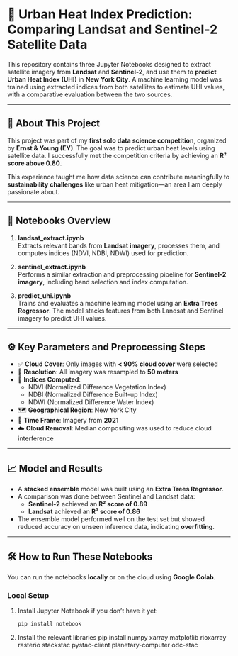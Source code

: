 # 🌆 Urban Heat Index Prediction: Comparing Landsat and Sentinel-2 Satellite Data

This repository contains three Jupyter Notebooks designed to extract satellite imagery from **Landsat** and **Sentinel-2**, and use them to **predict Urban Heat Index (UHI)** in **New York City**. A machine learning model was trained using extracted indices from both satellites to estimate UHI values, with a comparative evaluation between the two sources.

---

## 📜 About This Project

This project was part of my **first solo data science competition**, organized by **Ernst & Young (EY)**. The goal was to predict urban heat levels using satellite data. I successfully met the competition criteria by achieving an **R² score above 0.80**.

This experience taught me how data science can contribute meaningfully to **sustainability challenges** like urban heat mitigation—an area I am deeply passionate about.

---

## 📁 Notebooks Overview

1. **landsat_extract.ipynb**  
   Extracts relevant bands from **Landsat imagery**, processes them, and computes indices (NDVI, NDBI, NDWI) used for prediction.

2. **sentinel_extract.ipynb**  
   Performs a similar extraction and preprocessing pipeline for **Sentinel-2 imagery**, including band selection and index computation.

3. **predict_uhi.ipynb**  
   Trains and evaluates a machine learning model using an **Extra Trees Regressor**. The model stacks features from both Landsat and Sentinel imagery to predict UHI values.

---

## ⚙️ Key Parameters and Preprocessing Steps

- ✅ **Cloud Cover**: Only images with **< 90% cloud cover** were selected  
- 📏 **Resolution**: All imagery was resampled to **50 meters**  
- 🌿 **Indices Computed**:  
  - NDVI (Normalized Difference Vegetation Index)  
  - NDBI (Normalized Difference Built-up Index)  
  - NDWI (Normalized Difference Water Index)  
- 🗺️ **Geographical Region**: New York City  
- 📆 **Time Frame**: Imagery from **2021**  
- ☁️ **Cloud Removal**: Median compositing was used to reduce cloud interference

---

## 📈 Model and Results

- A **stacked ensemble** model was built using an **Extra Trees Regressor**.
- A comparison was done between Sentinel and Landsat data:  
  - **Sentinel-2** achieved an **R² score of 0.89**  
  - **Landsat** achieved an **R² score of 0.86**  
- The ensemble model performed well on the test set but showed reduced accuracy on unseen inference data, indicating **overfitting**.

---

## 🛠️ How to Run These Notebooks

You can run the notebooks **locally** or on the cloud using **Google Colab**.

### Local Setup

1. Install Jupyter Notebook if you don’t have it yet:  
   ```bash
   pip install notebook
   
2. Install the relevant libraries
   pip install numpy xarray matplotlib rioxarray rasterio stackstac pystac-client planetary-computer odc-stac



   
